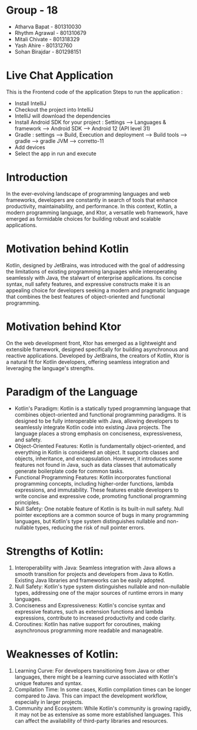 # Group - 18
- Atharva Bapat - 801310030
- Rhythm Agrawal - 801310679
- Mitali Chivate - 801318329
- Yash Ahire - 801312760
- Sohan Birajdar - 801298151

# Live Chat Application
This is the Frontend code of the application Steps to run the application :

- Install IntelliJ
- Checkout the project into IntelliJ
- IntelliJ will download the dependencies
- Install Android SDK for your project : Settings --> Languages & framework --> Android SDK --> Android 12 (API level 31)
- Gradle : settings --> Build,  Execution and deployment --> Build tools --> gradle --> gradle JVM --> corretto-11
- Add devices
- Select the app in run and execute

# Introduction 
In the ever-evolving landscape of programming languages and web frameworks, developers are
constantly in search of tools that enhance productivity, maintainability, and performance. In this
context, Kotlin, a modern programming language, and Ktor, a versatile web framework, have
emerged as formidable choices for building robust and scalable applications.

# Motivation behind Kotlin
Kotlin, designed by JetBrains, was introduced with the goal of addressing the limitations of
existing programming languages while interoperating seamlessly with Java, the stalwart of
enterprise applications. Its concise syntax, null safety features, and expressive constructs make
it is an appealing choice for developers seeking a modern and pragmatic language that combines
the best features of object-oriented and functional programming.

# Motivation behind Ktor
On the web development front, Ktor has emerged as a lightweight and extensible framework,
designed specifically for building asynchronous and reactive applications. Developed by
JetBrains, the creators of Kotlin, Ktor is a natural fit for Kotlin developers, offering seamless
integration and leveraging the language's strengths.

# Paradigm of the Language
- Kotlin's Paradigm: Kotlin is a statically typed programming language that combines
object-oriented and functional programming paradigms. It is designed to be fully interoperable
with Java, allowing developers to seamlessly integrate Kotlin code into existing Java projects.
The language places a strong emphasis on conciseness, expressiveness, and safety.
- Object-Oriented Features: Kotlin is fundamentally object-oriented, and everything in Kotlin is
considered an object. It supports classes and objects, inheritance, and encapsulation. However,
it introduces some features not found in Java, such as data classes that automatically generate
boilerplate code for common tasks.
- Functional Programming Features: Kotlin incorporates functional programming concepts,
including higher-order functions, lambda expressions, and immutability. These features enable
developers to write concise and expressive code, promoting functional programming principles.
- Null Safety: One notable feature of Kotlin is its built-in null safety. Null pointer exceptions are a
common source of bugs in many programming languages, but Kotlin's type system
distinguishes nullable and non-nullable types, reducing the risk of null pointer errors.

# Strengths of Kotlin:
1. Interoperability with Java: Seamless integration with Java allows a smooth transition
for projects and developers from Java to Kotlin. Existing Java libraries and frameworks
can be easily adopted.
2. Null Safety: Kotlin's type system distinguishes nullable and non-nullable types,
addressing one of the major sources of runtime errors in many languages.
3. Conciseness and Expressiveness: Kotlin's concise syntax and expressive features,
such as extension functions and lambda expressions, contribute to increased
productivity and code clarity.
4. Coroutines: Kotlin has native support for coroutines, making asynchronous
programming more readable and manageable.

# Weaknesses of Kotlin:
1. Learning Curve: For developers transitioning from Java or other languages, there might
be a learning curve associated with Kotlin's unique features and syntax.
2. Compilation Time: In some cases, Kotlin compilation times can be longer compared to
Java. This can impact the development workflow, especially in larger projects.
3. Community and Ecosystem: While Kotlin's community is growing rapidly, it may not be
as extensive as some more established languages. This can affect the availability of
third-party libraries and resources.
